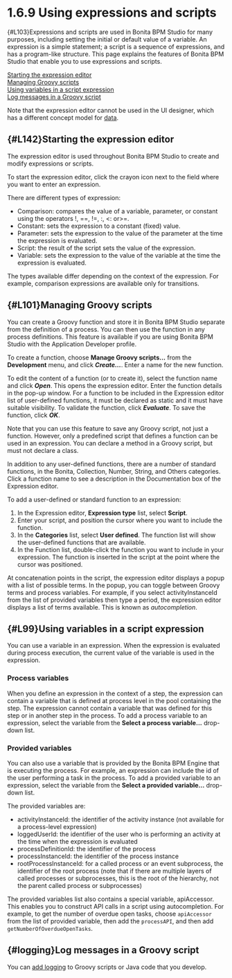 
1.6.9 Using expressions and scripts
===================================

[](){#L103}Expressions and scripts are used in Bonita BPM Studio for many purposes, including setting the initial or default value of a
variable. An expression is a simple statement; a script is a sequence of expressions, and has a program-like structure.
This page explains the features of Bonita BPM Studio that enable you to use expressions and scripts.

[Starting the expression editor](#L142)\
[Managing Groovy scripts](#L101)\
[Using variables in a script expression](#L99)\
[Log messages in a Groovy script](#logging)

Note that the expression editor cannot be used in the UI designer, which has a different concept model for [data](/data).

[](){#L142}Starting the expression editor
-----------------------------------------

The expression editor is used throughout Bonita BPM Studio to create and modify
expressions or scripts.

To start the expression editor, click the crayon icon next to the field
where you want to enter an expression.

There are different types of expression:

-   Comparison: compares the value of a variable, parameter, or constant using the operators !, ==, !=, :, &lt;: or&gt;=.
-   Constant: sets the expression to a constant (fixed) value.
-   Parameter: sets the expression to the value of the parameter at the time the expression is evaluated.
-   Script: the result of the script sets the value of the expression.
-   Variable: sets the expression to the value of the variable at the time the expression is evaluated.

The types available differ depending on the context of the expression. For example, comparison expressions are available only for transitions.

[](){#L101}Managing Groovy scripts
----------------------------------

You can create a Groovy function and store it in Bonita BPM Studio separate from
the definition of a process. You can then use the function in any process
definitions. This feature is available if you are using Bonita BPM Studio with the
Application Developer profile.

To create a function, choose **Manage Groovy scripts...** from
the **Development** menu, and click
***Create...***. Enter a name for the new function.

To edit the content of a function (or to create it), select the function name
and click ***Open***. This opens the expression editor.
Enter the function details in the pop-up window.
For a function to be included in the Expression editor list of user-defined functions, it must be declared as static and it must have suitable visibility.
To validate the function, click
***Evaluate***. To save the function, click
***OK***.

Note that you can use this feature to save any Groovy
script, not just a function. However, only a predefined script that defines a function
can be used in an expression. You can declare a method in a Groovy script, but must not declare a class.

In addition to any user-defined functions, there are a number of standard functions, in the Bonita,
Collection, Number, String, and Others categories. Click a function name to see a description in the
Documentation box of the Expression editor.

To add a user-defined or standard function to an expression:

1.  In the Expression editor, **Expression type** list, select **Script**.
2.  Enter your script, and position the cursor where you want to include the function.
3.  In the **Categories** list, select **User defined**. The function list will show the user-defined functions that
    are available.
4.  In the Function list, double-click the function you want to include in your expression. The function is inserted in the script
    at the point where the cursor was positioned.

At concatenation points in the script, the expression editor displays a popup with a list of possible terms. In the popup, you can toggle between Groovy terms and process variables.
For example, if you select activityInstanceId from the list of provided variables then type a period, the expression editor displays a list of terms available. This is known as *autocompletion*.

[](){#L99}Using variables in a script expression
------------------------------------------------

You can use a variable in an expression. When the expression is evaluated
during process execution, the current value of the variable is used in the
expression.

### Process variables

When you define an expression in the context of a step, the expression can
contain a variable that is defined at process level in the pool
containing the step. The expression cannot contain a variable that was defined
for this step or in another step in the process. To add a
process variable to an expression, select the variable from the **Select
a process variable...** drop-down list.

### Provided variables

You can also use a variable that is provided by the Bonita BPM Engine that is
executing the process. For example, an expression can include the id of the
user performing a task in the process. To add a provided variable to an
expression, select the variable from the **Select a provided
variable...** drop-down list.

The provided variables are:

-   activityInstanceId: the identifier of the activity instance (not available for a process-level expression)
-   loggedUserId: the identifier of the user who is performing an activity at the time when the expression is evaluated
-   processDefinitionId: the identifier of the process
-   processInstanceId: the identifier of the process instance
-   rootProcessInstanceId: for a called process or an event subprocess, the identifier of the root process (note that if there
    are multiple layers of called processes or subprocesses, this is the root of the hierarchy, not the parent called process or subprocesses)

The provided variables list also contains a special variable, apiAccessor. This enables you to construct API calls in a script using autocompletion.
For example, to get the number of overdue open tasks, choose `apiAccessor` from the list of provided variable, then add the `processAPI`, and then add `getNumberOfOverdueOpenTasks`.

[](){#logging}Log messages in a Groovy script
---------------------------------------------

You can [add logging](/logging-overview-0#your_log) to Groovy scripts or Java code that you develop.

